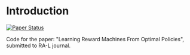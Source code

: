 # Introduction 

[![Paper Status](https://img.shields.io/badge/RA--L-Under%20Review-orange)](https://www.ieee-ras.org/publications/ra-l)

Code for the paper: "Learning Reward Machines From Optimal Policies", submitted to RA-L journal. 


